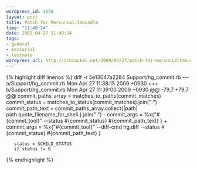 ```yaml
--- 
wordpress_id: 1656
layout: post
title: Patch for Mercurial.tmbundle
time: "11:40:24"
date: 2009-04-27 11:40:24
tags: 
- general
- mercurial
- textmate
wordpress_url: http://schinckel.net/2009/04/27/patch-for-mercurialtmbundle/
---
```

{% highlight diff linenos %}
diff -r 5e13047a2284 Support/hg_commit.rb
    --- a/Support/hg_commit.rb	Mon Apr 27 11:38:15 2009 +0930
    +++ b/Support/hg_commit.rb	Mon Apr 27 11:39:00 2009 +0930
    @@ -79,7 +79,7 @@
       commit_paths_array = matches_to_paths(commit_matches)
       commit_status = matches_to_status(commit_matches).join(":")
       commit_path_text = commit_paths_array.collect{|path| path.quote_filename_for_shell }.join(" ")
    -  commit_args = %x{"#{commit_tool}" --status #{commit_status} #{commit_path_text} }
    +  commit_args = %x{"#{commit_tool}" --diff-cmd hg,diff --status #{commit_status} #{commit_path_text} }
     
       status = $CHILD_STATUS
       if status != 0
    
{% endhighlight %}
